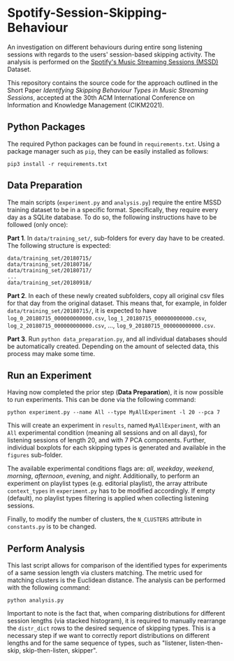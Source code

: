 # Spotify-Session-Skipping-Behaviour
An investigation on different behaviours during entire song listening sessions with regards to the users' session-based skipping activity. The analysis is performed on the [Spotify's Music Streaming Sessions (MSSD)](https://www.aicrowd.com/challenges/spotify-sequential-skip-prediction-challenge) Dataset.

This repository contains the source code for the approach outlined in the Short Paper _Identifying Skipping Behaviour Types in Music Streaming Sessions_, accepted at the 30th ACM International Conference on Information and Knowledge Management (CIKM2021).

## Python Packages
The required Python packages can be found in `requirements.txt`. Using a package manager such as `pip`, they can be easily installed as follows:

`pip3 install -r requirements.txt`

## Data Preparation
The main scripts (`experiment.py` and `analysis.py`) require the entire MSSD training dataset to be in a specific format. Specifically, they require every day as a SQLite database. To do so, the following instructions have to be followed (only once):

**Part 1**. In `data/training_set/`, sub-folders for every day have to be created. The following structure is expected:
```
data/training_set/20180715/
data/training_set/20180716/
data/training_set/20180717/
...
data/training_set/20180918/
```

**Part 2**. In each of these newly created subfolders, copy all original csv files for that day from the original dataset. This means that, for example, in folder `data/training_set/20180715/`, it is expected to have `log_0_20180715_000000000000.csv`, `log_1_20180715_000000000000.csv`, `log_2_20180715_000000000000.csv`, ..., `log_9_20180715_000000000000.csv`.

**Part 3**. Run `python data_preparation.py`, and all individual databases should be automatically created. Depending on the amount of selected data, this process may make some time.

## Run an Experiment
Having now completed the prior step (**Data Preparation**), it is now possible to run experiments. This can be done via the following command:

`python experiment.py --name All --type MyAllExperiment -l 20 --pca 7`

This will create an experiment in `results`, named `MyAllExperiment`, with an `All` experimental condition (meaning all sessions and on all days), for listening sessions of length 20, and with 7 PCA components. Further, individual boxplots for each skipping types is generated and available in the `figures` sub-folder.

The available experimental conditions flags are: _all_, _weekday_, _weekend_, _morning_, _afternoon_, _evening_, and _night_. Additionally, to perform an experiment on playlist types (e.g. editorial playlist), the array attribute `context_types` in `experiment.py` has to be modified accordingly. If empty (default), no playlist types filtering is applied when collecting listening sessions.

Finally, to modify the number of clusters, the `N_CLUSTERS` attribute in `constants.py` is to be changed.

## Perform Analysis
This last script allows for comparison of the identified types for experiments of a same session length via clusters matching. The metric used for matching clusters is the Euclidean distance. The analysis can be performed with the following command:

`python analysis.py`

Important to note is the fact that, when comparing distributions for different session lengths (via stacked histogram), it is required to manually rearrange the `distr_dict` rows to the desired sequence of skipping types. This is a necessary step if we want to correctly report distributions on different lengths and for the same sequence of types, such as "listener, listen-then-skip, skip-then-listen, skipper".
